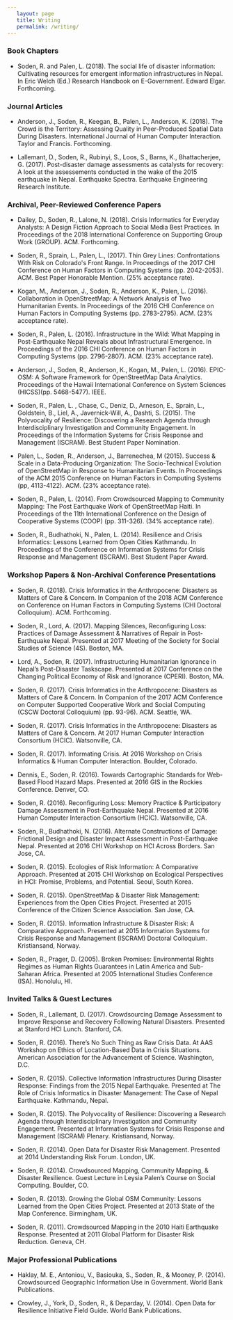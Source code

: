 ```yaml
---
   layout: page
   title: Writing
   permalink: /writing/
---
```



### Book Chapters
- Soden, R. and Palen, L. (2018). The social life of disaster information: Cultivating resources for emergent information infrastructures in Nepal.  In Eric Welch (Ed.) Research Handbook on E-Government. Edward Elgar. Forthcoming.

### Journal Articles
- Anderson, J., Soden, R., Keegan, B., Palen, L., Anderson, K. (2018). The Crowd is the Territory: Assessing Quality in Peer-Produced Spatial Data During Disasters. International Journal of Human Computer Interaction. Taylor and Francis. Forthcoming.

- Lallemant, D., Soden, R., Rubinyi, S., Loos, S., Barns, K., Bhattacherjee, G. (2017). Post-disaster damage assessments as catalysts for recovery: A look at the assessements conducted in the wake of the 2015 earthquake in Nepal. Earthquake Spectra. Earthquake Engineering Research Institute.

### Archival, Peer-Reviewed Conference Papers
- Dailey, D., Soden, R., Lalone, N. (2018).  Crisis Informatics for Everyday Analysts: A Design Fiction Approach to Social Media Best Practices. In Proceedings of the 2018 International Conference on Supporting Group Work (GROUP). ACM. Forthcoming.

- Soden, R., Sprain, L., Palen, L., (2017). Thin Grey Lines: Confrontations With Risk on Colorado's Front Range. In Proceedings of the 2017 CHI Conference on Human Factors in Computing Systems (pp. 2042-2053). ACM. Best Paper Honorable Mention. (25% acceptance rate).

- Kogan, M., Anderson, J., Soden, R., Anderson, K., Palen, L. (2016). Collaboration in OpenStreetMap: A Network Analysis of Two Humanitarian Events. In Proceedings of the 2016 CHI Conference on Human Factors in Computing Systems (pp. 2783-2795). ACM. (23% acceptance rate).

- Soden, R., Palen, L. (2016). Infrastructure in the Wild: What Mapping in Post-Earthquake Nepal Reveals about Infrastructural Emergence. In Proceedings of the 2016 CHI Conference on Human Factors in Computing Systems (pp. 2796-2807). ACM. (23% acceptance rate).

- Anderson, J., Soden, R., Anderson, K., Kogan, M., Palen, L. (2016). EPIC-OSM: A Software Framework for OpenStreetMap Data Analytics. Proceedings of the Hawaii International Conference on System Sciences (HICSS)(pp. 5468-5477). IEEE.

- Soden, R., Palen, L. , Chase, C., Deniz, D., Arneson, E., Sprain, L., Goldstein, B., Liel, A., Javernick-Will, A., Dashti, S. (2015). The Polyvocality of Resilience: Discovering a Research Agenda through Interdisciplinary Investigation and Community Engagement. In Proceedings of the Information Systems for Crisis Response and Management (ISCRAM). Best Student Paper Nomination.

- Palen, L., Soden, R., Anderson, J., Barrenechea, M (2015). Success & Scale in a Data-Producing Organization: The Socio-Technical Evolution of OpenStreetMap in Response to Humanitarian Events. In Proceedings of the ACM 2015 Conference on Human Factors in Computing Systems (pp, 4113-4122). ACM. (23% acceptance rate).

- Soden, R., Palen, L. (2014). From Crowdsourced Mapping to Community Mapping: The Post Earthquake Work of OpenStreetMap Haiti. In Proceedings of the 11th International Conference on the Design of Cooperative Systems (COOP) (pp. 311-326). (34% acceptance rate).

- Soden, R., Budhathoki, N., Palen, L. (2014). Resilience and Crisis Informatics: Lessons Learned from Open Cities Kathmandu. In Proceedings of the Conference on Information Systems for Crisis Response and Management (ISCRAM). Best Student Paper Award.

### Workshop Papers & Non-Archival Conference Presentations
- Soden, R. (2018). Crisis Informatics in the Anthropocene: Disasters as Matters of Care & Concern. In Companion of the 2018 ACM Conference on Conference on Human Factors in Computing Systems (CHI Doctoral Colloquium). ACM. Forthcoming.

- Soden, R., Lord, A. (2017). Mapping Silences, Reconfiguring Loss: Practices of Damage Assessment & Narratives of Repair in Post-Earthquake Nepal. Presented at 2017 Meeting of the Society for Social Studies of Science (4S). Boston, MA.

- Lord, A., Soden, R. (2017). Infrastructuring Humanitarian Ignorance in Nepal’s Post-Disaster Taskscape. Presented at 2017 Conference on the Changing Political Economy of Risk and Ignorance (CPERI). Boston, MA.

- Soden, R. (2017). Crisis Informatics in the Anthropocene: Disasters as Matters of Care & Concern. In Companion of the 2017 ACM Conference on Computer Supported Cooperative Work and Social Computing (CSCW Doctoral Colloquium) (pp. 93-96). ACM. Seattle, WA.

- Soden, R. (2017). Crisis Informatics in the Anthropocene: Disasters as Matters of Care & Concern. At 2017 Human Computer Interaction Consortium (HCIC). Watsonville, CA.

- Soden, R. (2017). Informating Crisis. At 2016 Workshop on Crisis Informatics & Human Computer Interaction. Boulder, Colorado.

- Dennis, E., Soden, R. (2016). Towards Cartographic Standards for Web-Based Flood Hazard Maps. Presented at 2016 GIS in the Rockies Conference. Denver, CO.

- Soden, R. (2016). Reconfiguring Loss: Memory Practice & Participatory Damage Assessment in Post-Earthquake Nepal. Presented at 2016 Human Computer Interaction Consortium (HCIC). Watsonville, CA.

- Soden, R., Budhathoki, N. (2016). Alternate Constructions of Damage: Frictional Design and Disaster Impact Assessment in Post-Earthquake Nepal. Presented at 2016 CHI Workshop on HCI Across Borders. San Jose, CA.

- Soden, R. (2015). Ecologies of Risk Information: A Comparative Approach. Presented at 2015 CHI Workshop on Ecological Perspectives in HCI: Promise, Problems, and Potential. Seoul, South Korea.

- Soden, R. (2015). OpenStreetMap & Disaster Risk Management: Experiences from the Open Cities Project. Presented at 2015 Conference of the Citizen Science Association. San Jose, CA.

- Soden, R. (2015). Information Infrastructure & Disaster Risk: A Comparative Approach. Presented at 2015 Information Systems for Crisis Response and Management (ISCRAM) Doctoral Colloquium. Kristiansand, Norway.

- Soden, R., Prager, D. (2005). Broken Promises: Environmental Rights Regimes as Human Rights Guarantees in Latin America and Sub-Saharan Africa. Presented at 2005 International Studies Conference (ISA). Honolulu, HI.

### Invited Talks & Guest Lectures
- Soden, R., Lallemant, D. (2017). Crowdsourcing Damage Assessment to Improve Response and Recovery Following Natural Disasters. Presented at Stanford HCI Lunch. Stanford, CA.

- Soden, R. (2016). There’s No Such Thing as Raw Crisis Data. At AAS Workshop on Ethics of Location-Based Data in Crisis Situations. American Association for the Advancement of Science. Washington, D.C.

- Soden, R. (2015). Collective Information Infrastructures During Disaster Response: Findings from the 2015 Nepal Earthquake. Presented at The Role of Crisis Informatics in Disaster Management: The Case of Nepal Earthquake. Kathmandu, Nepal.

- Soden, R. (2015). The Polyvocality of Resilience: Discovering a Research Agenda through Interdisciplinary Investigation and Community Engagement. Presented at Information Systems for Crisis Response and Management (ISCRAM) Plenary. Kristiansand, Norway.

- Soden, R. (2014). Open Data for Disaster Risk Management. Presented at 2014 Understanding Risk Forum. London, UK.

- Soden, R. (2014). Crowdsourced Mapping, Community Mapping, & Disaster Resilience. Guest Lecture in Leysia Palen’s Course on Social Computing. Boulder, CO.

- Soden, R. (2013). Growing the Global OSM Community: Lessons Learned from the Open Cities Project. Presented at 2013 State of the Map Conference. Birmingham, UK.

- Soden, R. (2011). Crowdsourced Mapping in the 2010 Haiti Earthquake Response. Presented at 2011 Global Platform for Disaster Risk Reduction. Geneva, CH. 

### Major Professional Publications
- Haklay, M. E., Antoniou, V., Basiouka, S., Soden, R., & Mooney, P. (2014). Crowdsourced Geographic Information Use in Government. World Bank Publications.

- Crowley, J., York, D., Soden, R., & Deparday, V. (2014). Open Data for Resilience Initiative Field Guide. World Bank Publications.
